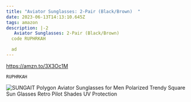 ```yaml
---
title: "Aviator Sunglasses: 2-Pair (Black/Brown)  "
date: 2023-06-13T14:13:10.645Z
tags: amazon
description: |-2
   Aviator Sunglasses: 2-Pair (Black/Brown) 
  code RUPHRKAH  

  ad
---
```

<!--StartFragment--> 

https://amzn.to/3X3Oc1M

<pre><code class="language-js" data-prismjs-copy="Click to Copy">RUPHRKAH </code></pre> 

![SUNGAIT Polygon Aviator Sunglasses for Men Polarized Trendy Square Sun Glasses Retro Pilot Shades UV Protection](https://m.media-amazon.com/images/I/6167WS0VeRL._AC_UX679_.jpg)

<!--EndFragment-->